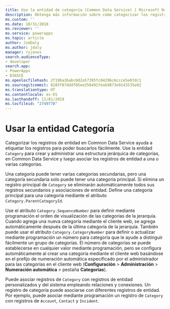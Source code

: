 ```yaml
---
title: Use la entidad de categoría (Common Data Service) | Microsoft Docs
description: Obtenga más información sobre cómo categorizar los registros de entidad utilizando la entidad de categoría.
ms.custom: ''
ms.date: 10/31/2018
ms.reviewer: ''
ms.service: powerapps
ms.topic: article
author: JimDaly
ms.author: jdaly
manager: ryjones
search.audienceType:
- developer
search.app:
- PowerApps
- D365CE
ms.openlocfilehash: 2f19ba3babc0d2a57395fc04296c6ccce5e07dc1
ms.sourcegitcommit: 8185f87dddf05ee256491feab9873e9143535e02
ms.translationtype: HT
ms.contentlocale: es-ES
ms.lasthandoff: 11/01/2019
ms.locfileid: "2749778"
---
```

# <a name="use-the-category-entity"></a>Usar la entidad Categoría

Categorizar los registros de entidad en Common Data Service ayuda a etiquetar los registros para poder buscarlos fácilmente. Use la entidad `Category` para crear y administrar una estructura jerárquica de categorías, en Common Data Service y luego asociar los registros de entidad a una o varias categorías.  
  
 Una categoría puede tener varias categorías secundarias, pero una categoría secundaria solo puede tener una categoría principal. Si elimina un registro principal de `Category` se eliminarán automáticamente todos sus registros secundarios y asociaciones de entidad. Define una categoría principal para una categoría mediante el atributo `Category.ParentCategoryId`.  
  
 Use el atributo `Category.SequenceNumber` para definir mediante programación el orden de visualización de las categorías de la jerarquía.  Cuando agrega una nueva categoría mediante el cliente web, se agrega automáticamente después de la última categoría de la jerarquía. También puede usar el atributo `Category.CategoryNumber` para definir o actualizar mediante programación un número para categoría que le ayude a distinguir fácilmente un grupo de categorías. El número de categorías se puede establecerse en cualquier valor mediante programación, pero se configura automáticamente al crear una categoría mediante el cliente web basándose en el prefijo de numeración automática especificado por el administrador para las categorías en el cliente web (**Configuración** > **Administración** > **Numeración automática** > pestaña **Categorías**).  
  
 Puede asociar registros de `Category` con registros de entidad personalizados y del sistema empleando relaciones y conexiones. Un registro de categoría puede asociarse con diferentes registros de entidad. Por ejemplo, puede asociar mediante programación un registro de `Category` con registros de `Account`, `Contact` y `Incident`.   

